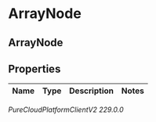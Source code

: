 # ArrayNode

## ArrayNode

## Properties

|Name | Type | Description | Notes|
|------------ | ------------- | ------------- | -------------|



_PureCloudPlatformClientV2 229.0.0_
